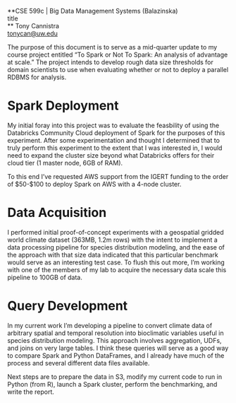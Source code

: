 <span>**CSE 599c | Big Data Management Systems (Balazinska)\
title\
**</span> Tony Cannistra\
tonycan@uw.edu

The purpose of this document is to serve as a mid-quarter update to my
course project entitled “To Spark or Not To Spark: An analysis of
advantage at scale.” The project intends to develop rough data size
thresholds for domain scientists to use when evaluating whether or not
to deploy a parallel RDBMS for analysis.

Spark Deployment
================

My initial foray into this project was to evaluate the feasbility of
using the Databricks Community Cloud deployment of Spark for the
purposes of this experiment. After some experimentation and thought I
determined that to truly perform this experiment to the extent that I
was interested in, I would need to expand the cluster size beyond what
Databricks offers for their cloud tier (1 master node, 6GB of RAM).

To this end I’ve requested AWS support from the IGERT funding to the
order of \$50-\$100 to deploy Spark on AWS with a 4-node cluster.

Data Acquisition
================

I performed initial proof-of-concept experiments with a geospatial
gridded world climate dataset (363MB, 1.2m rows) with the intent to
implement a data processing pipeline for species distribution modeling,
and the ease of the approach with that size data indicated that this
particular benchmark would serve as an interesting test case. To flush
this out more, I’m working with one of the members of my lab to acquire
the necessary data scale this pipeline to 100GB of data.

Query Development
=================

In my current work I’m developing a pipeline to convert climate data of
arbitrary spatial and temporal resolution into bioclimatic variables
useful in species distribution modeling. This approach involves
aggregation, UDFs, and joins on very large tables. I think these queries
will serve as a good way to compare Spark and Python DataFrames, and I
already have much of the process and several different data files
available.

Next steps are to prepare the data in S3, modify my current code to run
in Python (from R), launch a Spark cluster, perform the benchmarking,
and write the report.

